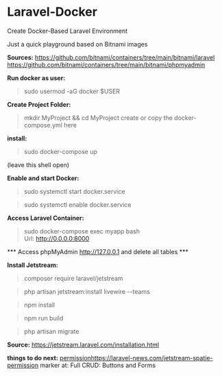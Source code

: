 # Laravel-Docker
Create Docker-Based Laravel Environment 

Just a quick playground based on Bitnami images

**Sources:**
https://github.com/bitnami/containers/tree/main/bitnami/laravel
https://github.com/bitnami/containers/tree/main/bitnami/phpmyadmin

**Run docker as user:**
> sudo usermod -aG docker $USER

**Create Project Folder:**
> mkdir MyProject && cd MyProject
create or copy the docker-compose.yml here

**install:** 
> sudo docker-compose up

(leave this shell open)

**Enable and start Docker:**
> sudo systemctl start docker.service

> sudo systemctl enable docker.service

**Access Laravel Container:**
> sudo docker-compose exec myapp bash  
Url: http://0.0.0.0:8000

*** Access phpMyAdmin http://127.0.0.1 and delete all tables ***

**Install Jetstream:**
> composer require laravel/jetstream

> php artisan jetstream:install livewire --teams

> npm install

> npm run build

> php artisan migrate

**Source:** https://jetstream.laravel.com/installation.html




**things to do next:**
[permission](https://laravel-news.com/jetstream-spatie-permission)https://laravel-news.com/jetstream-spatie-permission
marker at: Full CRUD: Buttons and Forms
